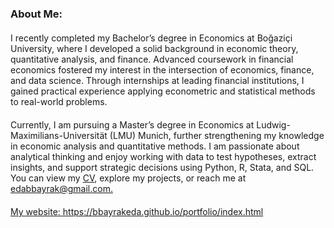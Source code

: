 ### About Me:

  <p style="max-width: 700px; margin: 20px auto;">
    I recently completed my Bachelor’s degree in Economics at Boğaziçi University, where I developed a solid background in economic theory, quantitative analysis, and finance. Advanced coursework in financial economics fostered my interest in the intersection of economics, finance, and data science. Through internships at leading financial institutions, I gained practical experience applying econometric and statistical methods to real-world problems.</a>
  <p style="max-width: 700px; margin: 20px auto;">
    Currently, I am pursuing a Master’s degree in Economics at Ludwig-Maximilians-Universität (LMU) Munich, further strengthening my knowledge in economic analysis and quantitative methods. I am passionate about analytical thinking and enjoy working with data to test hypotheses, extract insights, and support strategic decisions using Python, R, Stata, and SQL. You can view my <a href="https://drive.google.com/file/d/1hFs1dJC4JKiOGxIklokdgURLJA6FlcaV/view?usp=sharing" target="_blank">CV</a>, explore my projects, or reach me at <a href="mailto:edabbayrak@gmail.com">edabbayrak@gmail.com.
    </p>
</p>


My website: https://bbayrakeda.github.io/portfolio/index.html



